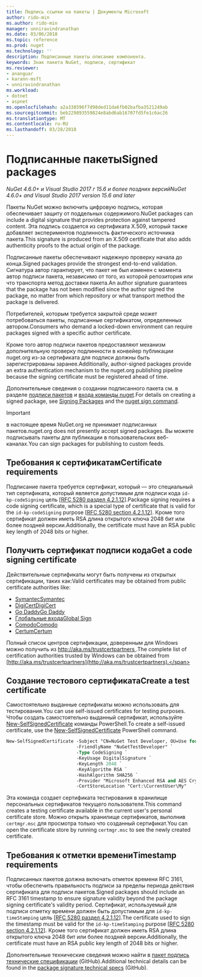 ```yaml
---
title: Подпись ссылки на пакеты | Документы Microsoft
author: rido-min
ms.author: rido-min
manager: unniravindranathan
ms.date: 03/06/2018
ms.topic: reference
ms.prod: nuget
ms.technology: ''
description: Подписанные пакеты описание компонента.
keywords: Знак пакета NuGet, подписи, сертификат
ms.reviewer:
- ananguar
- karann-msft
- unniravindranathan
ms.workload:
- dotnet
- aspnet
ms.openlocfilehash: a2a338596f7d98ded11da6fb02bafba3521249ab
ms.sourcegitcommit: beb229893559824e8abd6ab16707fd5fe1c6ac26
ms.translationtype: MT
ms.contentlocale: ru-RU
ms.lasthandoff: 03/28/2018
---
```

# <a name="signed-packages"></a><span data-ttu-id="40f1f-104">Подписанные пакеты</span><span class="sxs-lookup"><span data-stu-id="40f1f-104">Signed packages</span></span>

<span data-ttu-id="40f1f-105">*NuGet 4.6.0+ и Visual Studio 2017 г 15.6 и более поздних версий*</span><span class="sxs-lookup"><span data-stu-id="40f1f-105">*NuGet 4.6.0+ and Visual Studio 2017 version 15.6 and later*</span></span>

<span data-ttu-id="40f1f-106">Пакеты NuGet можно включить цифровую подпись, которая обеспечивает защиту от поддельных содержимого.</span><span class="sxs-lookup"><span data-stu-id="40f1f-106">NuGet packages can include a digital signature that provides protection against tampered content.</span></span> <span data-ttu-id="40f1f-107">Эта подпись создается из сертификата X.509, который также добавляет экспериментов подлинность фактического источника пакета.</span><span class="sxs-lookup"><span data-stu-id="40f1f-107">This signature is produced from an X.509 certificate that also adds authenticity proofs to the actual origin of the package.</span></span>

<span data-ttu-id="40f1f-108">Подписанные пакеты обеспечивают надежную проверку начала до конца.</span><span class="sxs-lookup"><span data-stu-id="40f1f-108">Signed packages provide the strongest end-to-end validation.</span></span> <span data-ttu-id="40f1f-109">Сигнатура автор гарантирует, что пакет не был изменен с момента автор подписи пакета, независимо от того, из которой репозитория или что транспорта метод доставки пакета.</span><span class="sxs-lookup"><span data-stu-id="40f1f-109">An author signature guarantees that the package has not been modified since the author signed the package, no matter from which repository or what transport method the package is delivered.</span></span>

<span data-ttu-id="40f1f-110">Потребителей, которым требуется закрытой среде может потребоваться пакеты, подписанные сертификатом, определенных автором.</span><span class="sxs-lookup"><span data-stu-id="40f1f-110">Consumers who demand a locked-down environment can require packages signed with a specific author certificate.</span></span>

<span data-ttu-id="40f1f-111">Кроме того автор подписи пакетов предоставляют механизм дополнительную проверку подлинности в конвейер публикации nuget.org из-за сертификата для подписи должны быть зарегистрированы заранее.</span><span class="sxs-lookup"><span data-stu-id="40f1f-111">Additionally, author-signed packages provide an extra authentication mechanism to the nuget.org publishing pipeline because the signing certificate must be registered ahead of time.</span></span>

<span data-ttu-id="40f1f-112">Дополнительные сведения о создании подписанного пакета см. в разделе [подписи пакетов](../create-packages/Sign-a-package.md) и [входа команды nuget](../tools/cli-ref-sign.md).</span><span class="sxs-lookup"><span data-stu-id="40f1f-112">For details on creating a signed package, see [Signing Packages](../create-packages/Sign-a-package.md) and the [nuget sign command](../tools/cli-ref-sign.md).</span></span>

> [!Important]
> <span data-ttu-id="40f1f-113">в настоящее время NuGet.org не принимает подписанных пакетов.</span><span class="sxs-lookup"><span data-stu-id="40f1f-113">nuget.org does not presently accept signed packages.</span></span> <span data-ttu-id="40f1f-114">Вы можете подписывать пакеты для публикации в пользовательских веб-каналах.</span><span class="sxs-lookup"><span data-stu-id="40f1f-114">You can sign packages for publishing to custom feeds.</span></span>

## <a name="certificate-requirements"></a><span data-ttu-id="40f1f-115">Требования к сертификатам</span><span class="sxs-lookup"><span data-stu-id="40f1f-115">Certificate requirements</span></span>

<span data-ttu-id="40f1f-116">Подписание пакета требуется сертификат, который — это специальный тип сертификата, который является допустимым для подписи кода `id-kp-codeSigning` цель [[RFC 5280 раздел 4.2.1.12](https://tools.ietf.org/html/rfc5280#section-4.2.1.12)].</span><span class="sxs-lookup"><span data-stu-id="40f1f-116">Package signing requires a code signing certificate, which is a special type of certificate that is valid for the `id-kp-codeSigning` purpose [[RFC 5280 section 4.2.1.12](https://tools.ietf.org/html/rfc5280#section-4.2.1.12)].</span></span> <span data-ttu-id="40f1f-117">Кроме того сертификат должен иметь RSA длина открытого ключа 2048 бит или более поздней версии.</span><span class="sxs-lookup"><span data-stu-id="40f1f-117">Additionally, the certificate must have an RSA public key length of 2048 bits or higher.</span></span>

## <a name="get-a-code-signing-certificate"></a><span data-ttu-id="40f1f-118">Получить сертификат подписи кода</span><span class="sxs-lookup"><span data-stu-id="40f1f-118">Get a code signing certificate</span></span>

<span data-ttu-id="40f1f-119">Действительные сертификаты могут быть получены из открытых сертификации, таких как:</span><span class="sxs-lookup"><span data-stu-id="40f1f-119">Valid certificates may be obtained from public certificate authorities like:</span></span>

- [<span data-ttu-id="40f1f-120">Symantec</span><span class="sxs-lookup"><span data-stu-id="40f1f-120">Symantec</span></span>](https://trustcenter.websecurity.symantec.com/process/trust/productOptions?productType=SoftwareValidationClass3)
- [<span data-ttu-id="40f1f-121">DigiCert</span><span class="sxs-lookup"><span data-stu-id="40f1f-121">DigiCert</span></span>](https://www.digicert.com/code-signing/)
- [<span data-ttu-id="40f1f-122">Go Daddy</span><span class="sxs-lookup"><span data-stu-id="40f1f-122">Go Daddy</span></span>](https://www.godaddy.com/web-security/code-signing-certificate)
- [<span data-ttu-id="40f1f-123">Глобальные входа</span><span class="sxs-lookup"><span data-stu-id="40f1f-123">Global Sign</span></span>](https://www.globalsign.com/en/code-signing-certificate/)
- [<span data-ttu-id="40f1f-124">Comodo</span><span class="sxs-lookup"><span data-stu-id="40f1f-124">Comodo</span></span>](https://www.comodo.com/e-commerce/code-signing/code-signing-certificate.php)
- [<span data-ttu-id="40f1f-125">Certum</span><span class="sxs-lookup"><span data-stu-id="40f1f-125">Certum</span></span>](https://www.certum.eu/certum/cert,offer_en_open_source_cs.xml) 

<span data-ttu-id="40f1f-126">Полный список центров сертификации, доверенным для Windows можно получить из [ http://aka.ms/trustcertpartners ](http://aka.ms/trustcertpartners).</span><span class="sxs-lookup"><span data-stu-id="40f1f-126">The complete list of certification authorities trusted by Windows can be obtained from [http://aka.ms/trustcertpartners](http://aka.ms/trustcertpartners).</span></span>

## <a name="create-a-test-certificate"></a><span data-ttu-id="40f1f-127">Создание тестового сертификата</span><span class="sxs-lookup"><span data-stu-id="40f1f-127">Create a test certificate</span></span>

<span data-ttu-id="40f1f-128">Самостоятельно выданные сертификаты можно использовать для тестирования.</span><span class="sxs-lookup"><span data-stu-id="40f1f-128">You can use self-issued certificates for testing purposes.</span></span> <span data-ttu-id="40f1f-129">Чтобы создать самостоятельно выданный сертификат, используйте [New-SelfSignedCertificate](https://docs.microsoft.com/en-us/powershell/module/pkiclient/new-selfsignedcertificate) команды PowerShell.</span><span class="sxs-lookup"><span data-stu-id="40f1f-129">To create a self-issued certificate, use the [New-SelfSignedCertificate](https://docs.microsoft.com/en-us/powershell/module/pkiclient/new-selfsignedcertificate) PowerShell command.</span></span>

```ps
New-SelfSignedCertificate -Subject "CN=NuGet Test Developer, OU=Use for testing purposes ONLY" `
                          -FriendlyName "NuGetTestDeveloper" `
                          -Type CodeSigning `
                          -KeyUsage DigitalSignature `
                          -KeyLength 2048 `
                          -KeyAlgorithm RSA `
                          -HashAlgorithm SHA256 `
                          -Provider "Microsoft Enhanced RSA and AES Cryptographic Provider" `
                          -CertStoreLocation "Cert:\CurrentUser\My" 
```

<span data-ttu-id="40f1f-130">Эта команда создает сертификата тестирования в хранилище персональных сертификатов текущего пользователя.</span><span class="sxs-lookup"><span data-stu-id="40f1f-130">This command creates a testing certificate available in the current user's personal certificate store.</span></span> <span data-ttu-id="40f1f-131">Можно открыть хранилище сертификатов, выполнив `certmgr.msc` для просмотра только что созданный сертификат.</span><span class="sxs-lookup"><span data-stu-id="40f1f-131">You can open the certificate store by running `certmgr.msc` to see the newly created certificate.</span></span>

## <a name="timestamp-requirements"></a><span data-ttu-id="40f1f-132">Требования к отметки времени</span><span class="sxs-lookup"><span data-stu-id="40f1f-132">Timestamp requirements</span></span>

<span data-ttu-id="40f1f-133">Подписанных пакетов должна включать отметок времени RFC 3161, чтобы обеспечить правильность подписи за пределы периода действия сертификата для подписи пакетов.</span><span class="sxs-lookup"><span data-stu-id="40f1f-133">Signed packages should include an RFC 3161 timestamp to ensure signature validity beyond the package signing certificate's validity period.</span></span> <span data-ttu-id="40f1f-134">Сертификат, используемый для подписи отметку времени должен быть допустимым для `id-kp-timeStamping` цель [[RFC 5280 раздел 4.2.1.12](https://tools.ietf.org/html/rfc5280#section-4.2.1.12)].</span><span class="sxs-lookup"><span data-stu-id="40f1f-134">The certificate used to sign the timestamp must be valid for the `id-kp-timeStamping` purpose [[RFC 5280 section 4.2.1.12](https://tools.ietf.org/html/rfc5280#section-4.2.1.12)].</span></span> <span data-ttu-id="40f1f-135">Кроме того сертификат должен иметь RSA длина открытого ключа 2048 бит или более поздней версии.</span><span class="sxs-lookup"><span data-stu-id="40f1f-135">Additionally, the certificate must have an RSA public key length of 2048 bits or higher.</span></span>

<span data-ttu-id="40f1f-136">Дополнительные технические сведения можно найти в [пакет подпись технические спецификации](https://github.com/NuGet/Home/wiki/Package-Signatures-Technical-Details) (GitHub).</span><span class="sxs-lookup"><span data-stu-id="40f1f-136">Additional technical details can be found in the [package signature technical specs](https://github.com/NuGet/Home/wiki/Package-Signatures-Technical-Details) (GitHub).</span></span>
